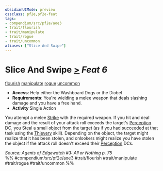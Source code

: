 ```yaml
---
obsidianUIMode: preview
cssclass: pf2e,pf2e-feat
tags:
- compendium/src/pf2e/aoe3
- trait/flourish
- trait/manipulate
- trait/rogue
- trait/uncommon
aliases: ["Slice And Swipe"]
---
```

# Slice And Swipe  [>](chapter-9-playing-the-game.md#Actions "Single Action") *Feat 6*  
[flourish](flourish.md "Flourish Combat Trait")  [manipulate](manipulate.md "Manipulate General Trait")  [rogue](Reference/Rules/Traits/rogue.md "Rogue Class Trait")  [uncommon](uncommon.md "Uncommon Rarity Trait")  

- **Access**: Help either the Washboard Dogs or the Diobel
- **Requirements**: You're wielding a melee weapon that deals slashing damage and you have a free hand.
- **Activity** Single Action

You attempt a melee [Strike](strike.md) with the required weapon. If you hit and deal damage and the result of your attack roll exceeds the target's [Perception](skills.md#Perception) DC, you [Steal](steal.md) a small object from the target (as if you had succeeded at that task using the [Thievery](skills.md#Thievery) skill). Depending on the object, the target might realize that it has been stolen, and onlookers might realize you have stolen the object if the attack roll doesn't exceed their [Perception](skills.md#Perception) DCs.

*Source: Agents of Edgewatch #3: All or Nothing p. 75*  
%% #compendium/src/pf2e/aoe3 #trait/flourish #trait/manipulate #trait/rogue #trait/uncommon %%